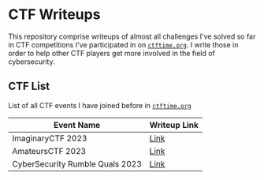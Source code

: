 # CTF Writeups

This repository comprise writeups of almost all challenges I've solved so far in CTF competitions I've participated in on [`ctftime.org`](https://ctftime.org/). I write those in order to help other CTF players get more involved in the field of cybersecurity.

## CTF List

List of all CTF events I have joined before in [`ctftime.org`](https://ctftime.org/)

| Event Name                      | Writeup Link                         |
| ------------------------------- | ------------------------------------ |
| ImaginaryCTF 2023               | [Link](/ImaginaryCTF_2023/)          |
| AmateursCTF 2023                | [Link](/AmateursCTF_2023/)           |
| CyberSecurity Rumble Quals 2023 | [Link](/cybersecurity_rumble_Quals/) |
